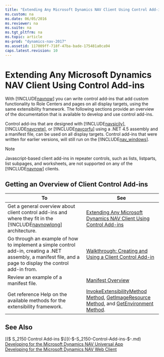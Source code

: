 ```yaml
---
title: "Extending Any Microsoft Dynamics NAV Client Using Control Add-ins"
ms.custom: na
ms.date: 06/05/2016
ms.reviewer: na
ms.suite: na
ms.tgt_pltfrm: na
ms.topic: article
ms-prod: "dynamics-nav-2017"
ms.assetid: 117009ff-718f-47ba-bade-175481a0ca94
caps.latest.revision: 10
---
```

# Extending Any Microsoft Dynamics NAV Client Using Control Add-ins
With [!INCLUDE[navnow](includes/navnow_md.md)] you can write control add-ins that add custom functionality to Role Centers and pages on all display targets, using the same extensibility framework. The following sections provide an overview of the documentation that is available to develop and use control add-ins.  
  
 Control add-ins that are designed with [!INCLUDE[navsicily](includes/navsicily_md.md)], [!INCLUDE[navcrete](includes/navcrete_md.md)], or [!INCLUDE[navcorfu](includes/navcorfu_md.md)] using a .NET 4.5 assembly and a manifest file, can be used on all display targets. Control add-ins that were written for earlier versions, will still run on the [!INCLUDE[nav_windows](includes/nav_windows_md.md)].  
  
> [!NOTE]  
>  Javascript-based client add-ins in repeater controls, such as lists, listparts, list subpages, and worksheets, are not supported on any of the [!INCLUDE[navnow](includes/navnow_md.md)] clients.  
  
## Getting an Overview of Client Control Add-ins  
  
|To|See|  
|--------|---------|  
|Get a general overview about client control add-ins and where they fit in the [!INCLUDE[navnowlong](includes/navnowlong_md.md)] architecture.|[Extending Any Microsoft Dynamics NAV Client Using Control Add-ins](Extending-Any-Microsoft-Dynamics-NAV-Client-Using-Control-Add-ins.md)|  
|Go through an example of how to implement a simple control add-in, creating a .NET assembly, a manifest file, and a page to display the control add-in from.|[Walkthrough: Creating and Using a Client Control Add-in](Walkthrough:%20Creating%20and%20Using%20a%20Client%20Control%20Add-in.md)|  
|Review an example of a manifest file.|[Manifest Overview](Manifest-Overview.md)|  
|Get reference Help on the available methods for the extensibility framework.|[InvokeExtensibilityMethod Method](InvokeExtensibilityMethod-Method.md), [GetImageResource Method](GetImageResource-Method.md), and [GetEnvironment Method](GetEnvironment-Method.md).|  
  
## See Also  
 [\($ S\_2150 Control Add-ins $\)](-$-S_2150-Control-Add-ins-$-.md)   
 [Developing for the Microsoft Dynamics NAV Universal App](Developing-for-the-Microsoft-Dynamics-NAV-Universal-App.md)   
 [Developing for the Microsoft Dynamics NAV Web Client](Developing-for-the-Microsoft-Dynamics-NAV-Web-Client.md)